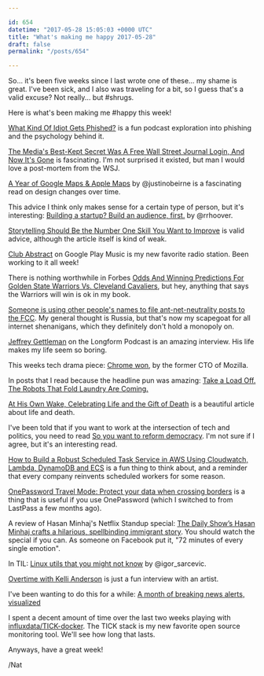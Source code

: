 ```yaml
---

id: 654
datetime: "2017-05-28 15:05:03 +0000 UTC"
title: "What's making me happy 2017-05-28"
draft: false
permalink: "/posts/654"

---
```


So... it's been five weeks since I last wrote one of these... my shame is great. I've been sick, and I also was traveling for a bit, so I guess that's a valid excuse? Not really... but #shrugs.

Here is what's been making me #happy this week!

[What Kind Of Idiot Gets Phished?](http://pca.st/utEk) is a fun podcast exploration into phishing and the psychology behind it.

[The Media's Best-Kept Secret Was A Free Wall Street Journal Login, And Now It's Gone](https://www.buzzfeed.com/matthewzeitlin/rip-media-media) is fascinating. I'm not surprised it existed, but man I would love a post-mortem from the WSJ.

[A Year of Google Maps & Apple Maps](https://www.justinobeirne.com/a-year-of-google-maps-and-apple-maps) by @justinobeirne is a fascinating read on design changes over time.

This advice I think only makes sense for a certain type of person, but it's interesting: [Building a startup? Build an audience, first.](https://medium.com/@rrhoover/building-a-startup-build-an-audience-first-9fbba4f1fa15?source=ifttt--------------1) by @rrhoover.

[Storytelling Should Be the Number One Skill You Want to Improve](https://themission.co/storytelling-should-be-the-number-one-skill-you-want-to-improve-746c5e7c8afe?source=ifttt--------------1) is valid advice, although the article itself is kind of weak.

[Club Abstract](https://play.google.com/music/r/m/Luytloialhv2zpks2bwekwmlr4y?t=Club_Abstract) on Google Play Music is my new favorite radio station. Been working to it all week!

There is nothing worthwhile in Forbes [Odds And Winning Predictions For Golden State Warriors Vs. Cleveland Cavaliers](https://www.forbes.com/sites/alexkay/2017/05/25/2017-nba-finals-odds-and-winning-predictions-for-golden-state-warriors-vs-cleveland-cavaliers/#7862bfbf7ef7), but hey, anything that says the Warriors will win is ok in my book.

[Someone is using other people's names to file ant-net-neutrality posts to the FCC](https://www.washingtonpost.com/news/the-switch/wp/2017/05/25/somebody-impersonated-these-people-to-criticize-the-fccs-net-neutrality-rules-now-the-victims-are-demanding-answers/). My general thought is Russia, but that's now my scapegoat for all internet shenanigans, which they definitely don't hold a monopoly on.

[Jeffrey Gettleman](http://pca.st/DM6Z) on the Longform Podcast is an amazing interview. His life makes my life seem so boring.

This weeks tech drama piece: [Chrome won](https://andreasgal.com/2017/05/25/chrome-won/), by the former CTO of Mozilla.

In posts that I read because the headline pun was amazing: [Take a Load Off. The Robots That Fold Laundry Are Coming.](https://www.nytimes.com/2017/05/24/business/entrepreneurship-laundroid-self-folding-laundry-machine.html?hp&action=click&pgtype=Homepage&clickSource=story-heading&module=mini-moth&region=top-stories-below&WT.nav=top-stories-below)

[At His Own Wake, Celebrating Life and the Gift of Death](https://www.nytimes.com/2017/05/25/world/canada/euthanasia-bill-john-shields-death.html?hp&action=click&pgtype=Homepage&clickSource=story-heading&module=photo-spot-region&region=top-news&WT.nav=top-news&_r=0) is a beautiful article about life and death.

I've been told that if you want to work at the intersection of tech and politics, you need to read [So you want to reform democracy](https://medium.com/civic-tech-thoughts-from-joshdata/so-you-want-to-reform-democracy-7f3b1ef10597?source=ifttt--------------1). I'm not sure if I agree, but it's an interesting read.

[How to Build a Robust Scheduled Task Service in AWS Using Cloudwatch, Lambda, DynamoDB and ECS](https://www.fin.com/eng-blog/how-to-build-a-robust-scheduled-task-service-in-aws-using-cloudwatch-lambda-dynamodb-ecs) is a fun thing to think about, and a reminder that every company reinvents scheduled workers for some reason.

[OnePassword Travel Mode: Protect your data when crossing borders](https://blog.agilebits.com/2017/05/18/introducing-travel-mode-protect-your-data-when-crossing-borders/) is a thing that is useful if you use OnePassword (which I switched to from LastPass a few months ago).

A review of Hasan Minhaj's Netflix Standup special: [The Daily Show’s Hasan Minhaj crafts a hilarious, spellbinding immigrant story](http://www.avclub.com/review/daily-shows-hasan-minhaj-crafts-hilarious-spellbin-255697). You should watch the special if you can. As someone on Facebook put it, "72 minutes of every single emotion".

In TIL: [Linux utils that you might not know](http://shiroyasha.io/coreutils-that-you-might-not-know.html) by @igor_sarcevic.

[Overtime with Kelli Anderson](http://pca.st/Vp6N) is just a fun interview with an artist.

I've been wanting to do this for a while: [A month of breaking news alerts, visualized](https://www.washingtonpost.com/amphtml/news/politics/wp/2017/05/18/a-month-of-breaking-news-alerts-visualized/)

I spent a decent amount of time over the last two weeks playing with [influxdata/TICK-docker](https://github.com/influxdata/TICK-docker). The TICK stack is my new favorite open source monitoring tool. We'll see how long that lasts.

Anyways, have a great week!

/Nat
